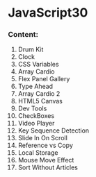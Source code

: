 # JavaScript30

### Content:
1. Drum Kit
2. Clock
3. CSS Variables
4. Array Cardio
5. Flex Panel Gallery
6. Type Ahead
7. Array Cardio 2
8. HTML5 Canvas
9. Dev Tools
10. CheckBoxes
11. Video Player
12. Key Sequence Detection
13. Slide In On Scroll
14. Reference vs Copy
15. Local Storage
16. Mouse Move Effect
17. Sort Without Articles
